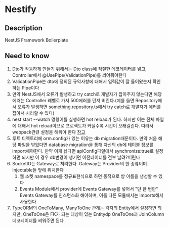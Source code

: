 # Nestify

## Description

NestJS Framework Boilerplate

## Need to know

1. Dto가 작동하게 만들기 위해서는 Dto class에 적절한 데코레이터를 넣고, Controller에서 @UsePipe(ValidationPipe)를 씌어줘야한다
2. ValidationPipe는 dto에 정의된 규약사항에 대해서 입력값이 잘 들어왔는지 확인하는 Pipe이다
3. 만약 NestJS에서 오류가 발생하고 try catch로 개발자가 잡아주지 않는다면 해당 에러는 Controller 레벨로 가서 500에러를 던져 버린다.(예를 들면 Repository에서 오류가 발생하면
   something.repository.ts에서 try catch로 개발자가 에러를 잡아서 처리할 수 있다)
4. nest start --watch 명령어를 실행하면 hot reload가 된다. 하지만 이는 전체 파일에 대해서 hot reload이므로 프로젝트가 커질수록 시간이 오래걸린다. 따라서 webpack관련 설정을
   해줘야 한다 [참고](https://velog.io/@kys6879/Nest.JS-Hot-reload-%EC%A0%81%EC%9A%A9%ED%95%98%EA%B8%B0)
5. 루트 디렉토리에 orm.config가 있는 이유는 db migration때문이다. 만약 처음 해당 파일을 받았다면 database migration을 통해 자신의 db에 테이블 정보를 import해야한다. 만약
   이게 싫다면 apiConfig파일에서 synchronize:true로 설정하면 되지만 이 경우 db변경이 생기면 이전데이터를 전부 날려?버린다
6. SocketIO는 Gateway로 처리한다. Gateway는 Provider의 한 종류이며 Injectable들 앞에 위치한다
   1. 웹 소켓 namespace를 정규표현식으로 하면 동적으로 방 이름을 생성할 수 있다
   2. Events Module에서 provider에 Events Gateway를 넣어서 "단 한 번만" Events Gateway를 인스턴스화 해야하며, 이를 다른 모듈에서는 imports해서 사용한다
7. TypeORM의 OneToMany, ManyToOne 관계는 각자의 Entity에서 설정하면 되지만, OneToOne은 FK가 되는 대상이 있는 Entitydp OneToOne과 JoinColumn 데코레이터를
   씌워주면 된다
